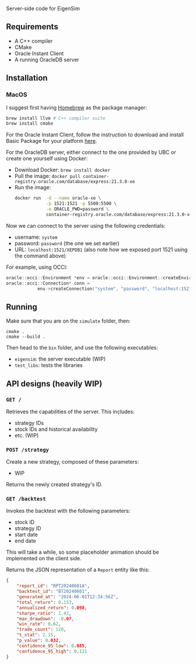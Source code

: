 Server-side code for EigenSim

## Requirements

- A C++ compiler
- CMake
- Oracle Instant Client
- A running OracleDB server


## Installation

### MacOS

I suggest first having [Homebrew](https://brew.sh/) as the package manager:

```sh
brew install llvm # C++ compiler suite
brew install cmake
```

For the Oracle Instant Client, follow the instruction to download and install Basic Package for your platform [here](https://www.oracle.com/database/technologies/instant-client/downloads.html).

For the OracleDB server, either connect to the one provided by UBC or create one yourself using Docker:
- Download Docker: `brew install docker`
- Pull the image: `docker pull container-registry.oracle.com/database/express:21.3.0-xe`
- Run the image: 
    ```sh
    docker run  -d --name oracle-xe \
                -p 1521:1521 -p 5500:5500 \
                -e ORACLE_PWD=password \
                container-registry.oracle.com/database/express:21.3.0-xe
    ```

Now we can connect to the server using the following credentials:
- username: `system`
- password: `password` (the one we set earlier)
- URL: `localhost:1521/XEPDB1` (also note how we exposed port 1521 using the command above)

For example, using OCCI:

```cpp
oracle::occi::Environment *env = oracle::occi::Environment::createEnvironment();
oracle::occi::Connection* conn =
            env->createConnection("system", "password", "localhost:1521/XEPDB1");
```

## Running

Make sure that you are on the `simulate` folder, then:

```
cmake .
cmake --build .
```

Then head to the `bin` folder, and use the following executables:
- `eigensim`: the server executable (WIP)
- `test_libs`: tests the libraries



## API designs (heavily WIP)

### `GET /`

Retrieves the capabilities of the server. This includes:
- strategy IDs
- stock IDs and historical availability
- etc. (WIP)


### `POST /strategy`

Create a new strategy, composed of these parameters:
- WIP

Returns the newly created strategy's ID.

### `GET /backtest`

Invokes the backtest with the following parameters:
- stock ID
- strategy ID 
- start date
- end date

This will take a while, so some placeholder animation should be implemented on the client side.

Returns the JSON representation of a `Report` entity like this:

```json
{
    "report_id": "RPT20240601A",
    "backtest_id": "BT20240601",
    "generated_at": "2024-06-01T12:34:56Z",
    "total_return": 0.153,
    "annualized_return": 0.098,
    "sharpe_ratio": 1.42,
    "max_drawdown": -0.07,
    "win_rate": 0.62,
    "trade_count": 120,
    "t_stat": 2.15,
    "p_value": 0.032,
    "confidence_95_low": 0.085,
    "confidence_95_high": 0.121
}
```

